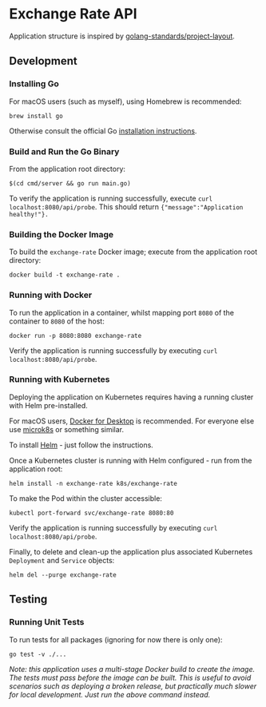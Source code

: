 # Exchange Rate API

Application structure is inspired by
[golang-standards/project-layout](https://github.com/golang-standards/project-layout).

## Development

### Installing Go

For macOS users (such as myself), using Homebrew is recommended:

```
brew install go
```

Otherwise consult the official Go
[installation instructions](https://golang.org/doc/install).

### Build and Run the Go Binary

From the application root directory:

```
$(cd cmd/server && go run main.go)
```

To verify the application is running successfully, execute 
`curl localhost:8080/api/probe`. This should return
`{"message":"Application healthy!"}.`

### Building the Docker Image

To build the `exchange-rate` Docker image; execute from the application root
directory:

```
docker build -t exchange-rate .
```

### Running with Docker

To run the application in a container, whilst mapping port `8080` of the
container to `8080` of the host:

```
docker run -p 8080:8080 exchange-rate
```

Verify the application is running successfully by executing
`curl localhost:8080/api/probe`.

### Running with Kubernetes

Deploying the application on Kubernetes requires having a running cluster with
Helm pre-installed.

For macOS users, [Docker for Desktop](https://docs.docker.com/docker-for-mac/kubernetes/)
is recommended. For everyone else use [microk8s](https://microk8s.io/) or
something similar.

To install [Helm](https://github.com/helm/helm#install) - just follow the
instructions.

Once a Kubernetes cluster is running with Helm configured - run from the
application root:

```
helm install -n exchange-rate k8s/exchange-rate
```

To make the Pod within the cluster accessible:

```
kubectl port-forward svc/exchange-rate 8080:80
```

Verify the application is running successfully by executing
`curl localhost:8080/api/probe`.

Finally, to delete and clean-up the application plus associated Kubernetes
`Deployment` and `Service` objects:

```
helm del --purge exchange-rate
```

## Testing

### Running Unit Tests

To run tests for all packages (ignoring for now there is only one):

```
go test -v ./...
```

_Note: this application uses a multi-stage Docker build to create the image._
_The tests must pass before the image can be built. This is useful to avoid_
_scenarios such as deploying a broken release, but practically much slower_
_for local development. Just run the above command instead._
